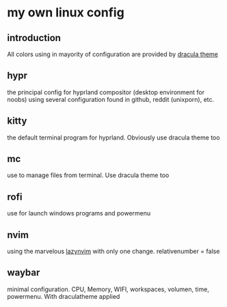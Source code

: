 # my own linux config

## introduction
All colors using in mayority of configuration are provided by [dracula theme](https://draculatheme.com)

## hypr
the principal config for hyprland compositor (desktop environment for noobs) using several configuration found in github, reddit (unixporn), etc.

## kitty
the default terminal program for hyprland. Obviously use dracula theme too

## mc
use to manage files from terminal. Use dracula theme too

## rofi
use for launch windows programs and powermenu

## nvim
using the marvelous [lazynvim](https://lazyvim.org) with only one change. relativenumber = false

## waybar
minimal configuration. CPU, Memory, WIFI, workspaces, volumen, time, powermenu. With draculatheme applied


